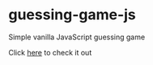 # guessing-game-js
Simple vanilla JavaScript guessing game

Click [here](https://apricosma.github.io/guessing-game-js/) to check it out